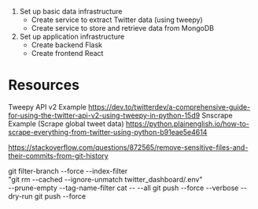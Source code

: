 1. Set up basic data infrastructure
    * Create service to extract Twitter data (using tweepy)
    * Create service to store and retrieve data from MongoDB
2. Set up application infrastructure
    * Create backend Flask
    * Create frontend React


# Resources
Tweepy API v2 Example
https://dev.to/twitterdev/a-comprehensive-guide-for-using-the-twitter-api-v2-using-tweepy-in-python-15d9
Snscrape Example (Scrape global tweet data)
https://python.plainenglish.io/how-to-scrape-everything-from-twitter-using-python-b91eae5e4614

https://stackoverflow.com/questions/872565/remove-sensitive-files-and-their-commits-from-git-history


git filter-branch --force --index-filter \
  "git rm --cached --ignore-unmatch twitter_dashboard/.env" \
  --prune-empty --tag-name-filter cat -- --all
  git push --force --verbose --dry-run
  git push --force